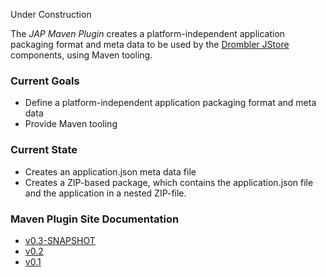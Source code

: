 Under Construction

The _JAP Maven Plugin_ creates a platform-independent application packaging format and meta data to be used by the [Drombler JStore](../drombler-jstore) components, using Maven tooling.

### Current Goals
* Define a platform-independent application packaging format and meta data
* Provide Maven tooling

### Current State
* Creates an application.json meta data file
* Creates a ZIP-based package, which contains the application.json file and the application in a nested ZIP-file. 

### Maven Plugin Site Documentation
* [v0.3-SNAPSHOT](v0.3-SNAPSHOT]/docs/site/plugin-info.html)
* [v0.2](v0.2]/docs/site/plugin-info.html)
* [v0.1](0.1/docs/site/plugin-info.html)


